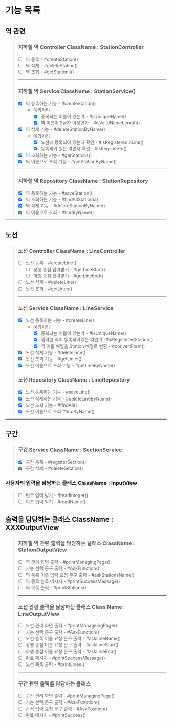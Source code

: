 # 기능 목록

## 역 관련
> ### 지하철 역 Controller ClassName : StationController
> - [ ] 역 등록 - #createStation()
> - [ ] 역 삭제 - #deleteStation()
> - [ ] 역 조회 - #getStations()
> ---
> ### 지하철 역 Service ClassName : StationService()
> - [x] 역 등록하는 기능 - #createStation()
>    - 예외처리
>        - [x] 중복되는 이름이 있는가 - #isUniqueName()
>        - [x] 역 이름이 2글자 이상인가 - #isValidNameLength()
> - [x] 역 삭제 기능 - #deleteStationByName()
>    - 예외처리
>      -[x] 노선에 등록되어 있는지 확인 - #isRegisteredInLine()
>      -[x] 등록되어 있는 역인지 확인 - #isRegistered()
> - [x] 역 조회하는 기능 - #getStations()
> -[x] 역 이름으로 조회 기능 - #getStationByName()
> ---
> ### 지하철 역 Repository ClassName : StationRepository
> - [x] 역 등록하는 기능 - #saveStation()
> - [x] 역 조회하는 기능 - #findAllStations()
> - [x] 역 삭제 기능 - #deleteStationByName()
> -[x] 역 이름으로 조회 - #findByName()
--- 
## 노선
> ### 노선 Controller ClassName : LineController
> -[ ] 노선 등록 - #createLine()
>   -[ ] 상행 종점 입력받기 - #getLineStart()
>   -[ ] 하행 종점 입력받기 - #getLineEnd()
> -[ ] 노선 삭제 - #deleteLine()
> -[ ] 노선 조회 - #getLines()
> ---
> ### 노선 Service ClassName : LineService
> -[x] 노선 등록하는 기능 - #createLine()
>    - 예외처리
>        - [x] 중복되는 이름이 있는가 - #isUniqueName()
>       -[x] 입력한 역이 등록되어있는 역인가 -#isRegisteredStation()
>       -[x] 역 이름 배열을 Station 배열로 변환 - #convertForm()
> -[x] 노선 삭제 기능 - #deleteLine()
> -[x] 노선 조회 기능 - #getLines()
> -[x] 노선 이름으로 조회 기능 - #getLineByName()
> ### 노선 Repository ClassName :  LineRepository
> - [x] 노선 등록하는 기능 - #saveLine()
> - [x] 노선 삭제하는 기능 - #deleteLineByName()
> - [x] 노선 조회 기능 - #findAll()
> - [x] 노선 이름으로 조회 #findByName()
---
## 구간
> ### 구간 Service ClassName : SectionService
> -[x] 구간 등록 - #registerSection()
> -[x] 구간 삭제 - #deleteSection()

### 사용자의 입력을 담당하는 클래스 ClassName : InputView
> -[ ] 번호 입력 받기 - #readInteger()
> -[ ] 이름 입력 받기 - #readName()

## 출력을 담당하는 클래스 ClassName : XXXOutputView
> ### 지하철 역 관련 출력을 담당하는 클래스 ClassName : StationOutputView
> -[ ] 역 관리 화면 출력 - #printManagingPage()
> -[ ] 기능 선택 문구 출력 - #AskFunction()
> -[ ] 역 등록 이름 입력 요청 문구 출력 - #askStationsName()
> -[ ] 역 등록 완료 메시지 - #printSuccessMessage()
> -[ ] 역 목록 출력 - #printStations()
> ---
> ### 노선 관련 출력을 담당하는 클래스 Class Name : LineOutputView
> -[ ] 노선 관리 화면 출력 - #printManageingPage()
> -[ ] 기능 선택 문구 출력 - #AskFunction()
> -[ ] 노선 등록 이름 요청 문구 출력 - #askLineName()
> -[ ] 상행 종점 이름 요청 문구 출력 - #askLineStart()
> -[ ] 하행 종점 이름 요청 문구 출력 - #askLineEnd()
> -[ ] 완료 메시지 - #printSuccessMessage()
> -[ ] 노선 목록 출력 - #printLines()
> ---
> ### 구간 관련 출력을 담당하는 클래스
> -[ ] 구간 관리 화면 출력 - #printManagingPage()
> -[ ] 기능 선택 문구 출력 - #AskFunction()
> -[ ] 순서 입력 요청 문구 출력 - #AskPosition()
> -[ ] 완료 메시지 - #printSuccess()
 


